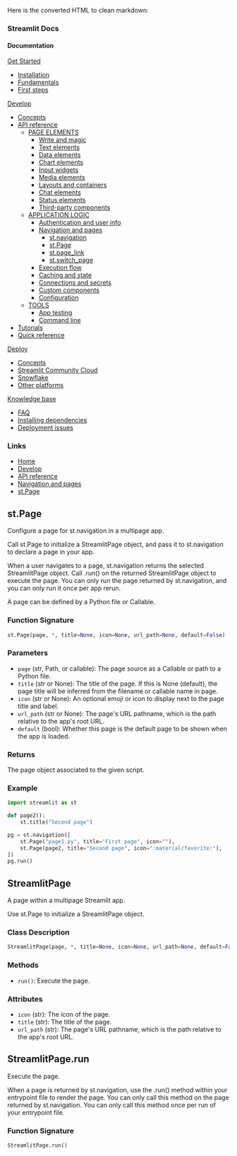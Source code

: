 Here is the converted HTML to clean markdown:
### Streamlit Docs
#### Documentation
[Get Started](/get-started)
* [Installation](/get-started/installation)
* [Fundamentals](/get-started/fundamentals)
* [First steps](/get-started/tutorials)

[Develop](/develop)
* [Concepts](/develop/concepts)
* [API reference](/develop/api-reference)
	+ [PAGE ELEMENTS](#)
		- [Write and magic](/develop/api-reference/write-magic)
		- [Text elements](/develop/api-reference/text)
		- [Data elements](/develop/api-reference/data)
		- [Chart elements](/develop/api-reference/charts)
		- [Input widgets](/develop/api-reference/widgets)
		- [Media elements](/develop/api-reference/media)
		- [Layouts and containers](/develop/api-reference/layout)
		- [Chat elements](/develop/api-reference/chat)
		- [Status elements](/develop/api-reference/status)
		- [Third-party components](https://streamlit.io/components)
	+ [APPLICATION LOGIC](#)
		- [Authentication and user info](/develop/api-reference/user)
		- [Navigation and pages](/develop/api-reference/navigation)
			- [st.navigation](/develop/api-reference/navigation/st.navigation)
			- [st.Page](/develop/api-reference/navigation/st.page)
			- [st.page_link](/develop/api-reference/widgets/st.page_link)
			- [st.switch_page](/develop/api-reference/navigation/st.switch_page)
		- [Execution flow](/develop/api-reference/execution-flow)
		- [Caching and state](/develop/api-reference/caching-and-state)
		- [Connections and secrets](/develop/api-reference/connections)
		- [Custom components](/develop/api-reference/custom-components)
		- [Configuration](/develop/api-reference/configuration)
	+ [TOOLS](#)
		- [App testing](/develop/api-reference/app-testing)
		- [Command line](/develop/api-reference/cli)
* [Tutorials](/develop/tutorials)
* [Quick reference](/develop/quick-reference)

[Deploy](/deploy)
* [Concepts](/deploy/concepts)
* [Streamlit Community Cloud](/deploy/streamlit-community-cloud)
* [Snowflake](/deploy/snowflake)
* [Other platforms](/deploy/tutorials)

[Knowledge base](/knowledge-base)
* [FAQ](/knowledge-base/using-streamlit)
* [Installing dependencies](/knowledge-base/dependencies)
* [Deployment issues](/knowledge-base/deploy)

### Links
* [Home](/)
* [Develop](/develop)
* [API reference](/develop/api-reference)
* [Navigation and pages](/develop/api-reference/navigation)
* [st.Page](/develop/api-reference/navigation/st.page)

## st.Page
Configure a page for st.navigation in a multipage app.

Call st.Page to initialize a StreamlitPage object, and pass it to st.navigation to declare a page in your app.

When a user navigates to a page, st.navigation returns the selected StreamlitPage object. Call .run() on the returned StreamlitPage object to execute the page. You can only run the page returned by st.navigation, and you can only run it once per app rerun.

A page can be defined by a Python file or Callable.

### Function Signature
```python
st.Page(page, *, title=None, icon=None, url_path=None, default=False)
```

### Parameters

* `page` (str, Path, or callable): The page source as a Callable or path to a Python file.
* `title` (str or None): The title of the page. If this is None (default), the page title will be inferred from the filename or callable name in page.
* `icon` (str or None): An optional emoji or icon to display next to the page title and label.
* `url_path` (str or None): The page's URL pathname, which is the path relative to the app's root URL.
* `default` (bool): Whether this page is the default page to be shown when the app is loaded.

### Returns
The page object associated to the given script.

### Example
```python
import streamlit as st

def page2():
    st.title("Second page")

pg = st.navigation([
    st.Page("page1.py", title="First page", icon=""),
    st.Page(page2, title="Second page", icon=":material/favorite:"),
])
pg.run()
```

## StreamlitPage
A page within a multipage Streamlit app.

Use st.Page to initialize a StreamlitPage object.

### Class Description
```python
StreamlitPage(page, *, title=None, icon=None, url_path=None, default=False)
```

### Methods

* `run()`: Execute the page.

### Attributes

* `icon` (str): The icon of the page.
* `title` (str): The title of the page.
* `url_path` (str): The page's URL pathname, which is the path relative to the app's root URL.

## StreamlitPage.run
Execute the page.

When a page is returned by st.navigation, use the .run() method within your entrypoint file to render the page. You can only call this method on the page returned by st.navigation. You can only call this method once per run of your entrypoint file.

### Function Signature
```python
StreamlitPage.run()
```